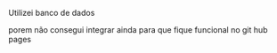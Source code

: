 Utilizei banco de dados 

porem não consegui integrar ainda para que fique funcional no git hub pages
